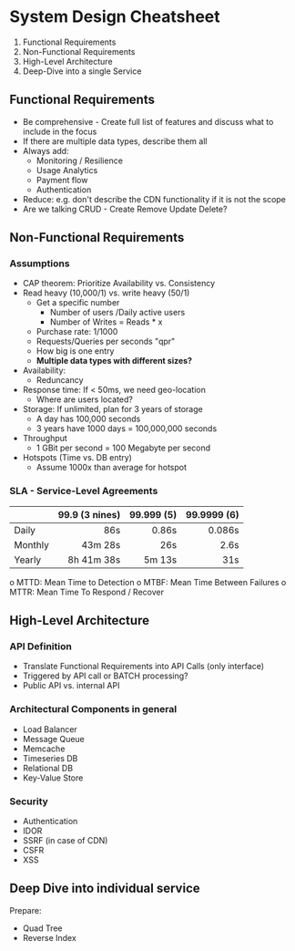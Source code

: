 # System Design Cheatsheet

1. Functional Requirements
2. Non-Functional Requirements
3. High-Level Architecture
4. Deep-Dive into a single Service

## Functional Requirements

-	Be comprehensive - Create full list of features and discuss what to include in the focus
-	If there are multiple data types, describe them all
-	Always add:
    -	Monitoring / Resilience
    -	Usage Analytics
    -	Payment flow
    -	Authentication
-	Reduce: e.g. don't describe the CDN functionality if it is not the scope
- Are we talking CRUD - Create Remove Update Delete?

## Non-Functional Requirements

### Assumptions

-	CAP theorem: Prioritize Availability vs. Consistency
-	Read heavy (10,000/1) vs. write heavy (50/1)
    -	Get a specific number
        -	Number of users /Daily active users
        -	Number of Writes = Reads * x
    -	Purchase rate: 1/1000
    -	Requests/Queries per seconds "qpr"
    -	How big is one entry
       -	**Multiple data types with different sizes?**
- Availability:
    - Reduncancy
- Response time: If < 50ms, we need geo-location
    - Where are users located?
-	Storage: If unlimited, plan for 3 years of storage
    -	A day has 100,000 seconds
    -	3 years have 1000 days = 100,000,000 seconds
-	Throughput
    -	1 GBit per second = 100 Megabyte per second
-	Hotspots (Time vs. DB entry)
    - Assume 1000x than average for hotspot

### SLA - Service-Level Agreements

|      |99.9   (3 nines)	| 99.999    (5)  |	99.9999   (6) |
|------|-----------------:|---------------:|---------------:|
|Daily |	86s	            | 0.86s       	 | 0.086s         |
|Monthly |	43m 28s       |	26s         	 | 2.6s           |
|Yearly |	8h 41m 38s	    | 5m 13s	       |  31s           |

o	MTTD: Mean Time to Detection
o	MTBF: Mean Time Between Failures
o	MTTR: Mean Time To Respond / Recover

## High-Level Architecture

### API Definition

- Translate Functional Requirements into API Calls (only interface)
- Triggered by API call or BATCH processing?
- Public API vs. internal API

### Architectural Components in general

-	Load Balancer
-	Message Queue
-	Memcache
-	Timeseries DB
-	Relational DB
-	Key-Value Store

### Security

- Authentication
- IDOR
- SSRF (in case of CDN)
- CSFR
- XSS


## Deep Dive into individual service

Prepare:
- Quad Tree
- Reverse Index
